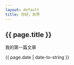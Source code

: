 ```yaml
---
layout: default
title: 你好，世界
---
```


<h2>{{ page.title }}</h2>

<p>我的第一篇文章</p>

<p>{{ page.date | date-to-string }}</p>

